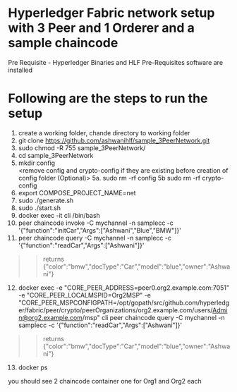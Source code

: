 # Hyperledger Fabric network setup with 3 Peer and 1 Orderer and a sample chaincode  

Pre Requisite - Hyperledger Binaries and HLF Pre-Requisites software are installed

# Following are the steps to run the setup
1. create a working folder, chande directory to working folder
2. git clone https://github.com/ashwanihlf/sample_3PeerNetwork.git
3. sudo chmod -R 755 sample_3PeerNetwork/
4. cd sample_3PeerNetwork  
5. mkdir config  
	<remove config and crypto-config if they are existing before creation of config folder (Optional)>
	5a. sudo rm -rf config
	5b  sudo rm -rf crypto-config
6. export COMPOSE_PROJECT_NAME=net
7. sudo ./generate.sh
8. sudo ./start.sh
9. docker exec -it cli /bin/bash
10. peer chaincode invoke -C mychannel -n samplecc -c '{"function":"initCar","Args":["Ashwani","Blue","BMW"]}'
11. peer chaincode query -C mychannel -n samplecc -c '{"function":"readCar","Args":["Ashwani"]}'      

>> returns {"color":"bmw","docType":"Car","model":"blue","owner":"Ashwani"}

12. docker exec -e "CORE_PEER_ADDRESS=peer0.org2.example.com:7051" -e "CORE_PEER_LOCALMSPID=Org2MSP" -e "CORE_PEER_MSPCONFIGPATH=/opt/gopath/src/github.com/hyperledger/fabric/peer/crypto/peerOrganizations/org2.example.com/users/Admin@org2.example.com/msp" cli peer chaincode query -C mychannel -n samplecc -c '{"function":"readCar","Args":["Ashwani"]}'      

>> returns {"color":"bmw","docType":"Car","model":"blue","owner":"Ashwani"}

13. docker ps

you should see 2 chaincode container one for Org1 and Org2 each
